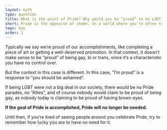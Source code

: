 ```yaml
---
layout: myth
type: question
title: What is the point of Pride? Why would you be “proud” to be LGBT?
short: Pride is the opposite of shame. In a world where you’re often told to be ashamed of who you are, to be proud is to&nbsp;resist.
tags: Gay
order: 1
---
```


Typically we say we’re proud of our accomplishments, like completing a piece of art or getting a well-deserved promotion. In that context, it doesn’t make sense to be “proud” of being gay, bi or trans, since it’s a characteristic you have no control over.

But the context in this case is different. In this case, “I’m proud” is a response to “you should be ashamed”.

If being LGBT were not a big deal in our society, there would be no Pride parades, no “Allies”, and of course nobody would claim to be proud of being gay, as nobody today is claiming to be proud of having brown eyes.

**If the goal of Pride is accomplished, Pride will no longer be needed.**

Until then, if you’re tired of seeing people around you celebrate Pride, try to remember how lucky you are to have no need for it.